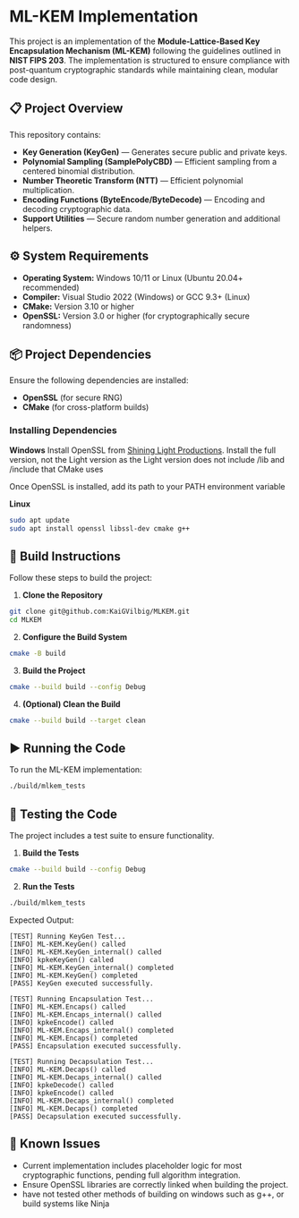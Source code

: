 ﻿# ML-KEM Implementation

This project is an implementation of the **Module-Lattice-Based Key Encapsulation Mechanism (ML-KEM)** following the guidelines outlined in **NIST FIPS 203**. The implementation is structured to ensure compliance with post-quantum cryptographic standards while maintaining clean, modular code design.

## 📋 Project Overview
This repository contains:
- **Key Generation (KeyGen)** — Generates secure public and private keys.
- **Polynomial Sampling (SamplePolyCBD)** — Efficient sampling from a centered binomial distribution.
- **Number Theoretic Transform (NTT)** — Efficient polynomial multiplication.
- **Encoding Functions (ByteEncode/ByteDecode)** — Encoding and decoding cryptographic data.
- **Support Utilities** — Secure random number generation and additional helpers.

## ⚙️ System Requirements
- **Operating System:** Windows 10/11 or Linux (Ubuntu 20.04+ recommended)
- **Compiler:** Visual Studio 2022 (Windows) or GCC 9.3+ (Linux)
- **CMake:** Version 3.10 or higher
- **OpenSSL:** Version 3.0 or higher (for cryptographically secure randomness)

## 📦 Project Dependencies
Ensure the following dependencies are installed:
- **OpenSSL** (for secure RNG)
- **CMake** (for cross-platform builds)

### Installing Dependencies
**Windows**
Install OpenSSL from [Shining Light Productions](https://slproweb.com/products/Win32OpenSSL.html).
Install the full version, not the Light version as the Light version does not include /lib and /include that 
CMake uses

Once OpenSSL is installed, add its path to your PATH environment variable

**Linux**
```sh
sudo apt update
sudo apt install openssl libssl-dev cmake g++
```

## 🚀 Build Instructions
Follow these steps to build the project:

1. **Clone the Repository**
```sh
git clone git@github.com:KaiGVilbig/MLKEM.git
cd MLKEM
```

2. **Configure the Build System**
```sh
cmake -B build
```

3. **Build the Project**
```sh
cmake --build build --config Debug
```

4. **(Optional) Clean the Build**
```sh
cmake --build build --target clean
```

## ▶️ Running the Code
To run the ML-KEM implementation:

```sh
./build/mlkem_tests
```

## 🧪 Testing the Code
The project includes a test suite to ensure functionality.

1. **Build the Tests**
```sh
cmake --build build --config Debug
```

2. **Run the Tests**
```sh
./build/mlkem_tests
```

Expected Output:
```
[TEST] Running KeyGen Test...
[INFO] ML-KEM.KeyGen() called
[INFO] ML-KEM.KeyGen_internal() called
[INFO] kpkeKeyGen() called
[INFO] ML-KEM.KeyGen_internal() completed
[INFO] ML-KEM.KeyGen() completed
[PASS] KeyGen executed successfully.

[TEST] Running Encapsulation Test...
[INFO] ML-KEM.Encaps() called
[INFO] ML-KEM.Encaps_internal() called
[INFO] kpkeEncode() called
[INFO] ML-KEM.Encaps_internal() completed
[INFO] ML-KEM.Encaps() completed
[PASS] Encapsulation executed successfully.

[TEST] Running Decapsulation Test...
[INFO] ML-KEM.Decaps() called
[INFO] ML-KEM.Decaps_internal() called
[INFO] kpkeDecode() called
[INFO] kpkeEncode() called
[INFO] ML-KEM.Decaps_internal() completed
[INFO] ML-KEM.Decaps() completed
[PASS] Decapsulation executed successfully.
```

## 📄 Known Issues
- Current implementation includes placeholder logic for most cryptographic functions, pending full algorithm integration.
- Ensure OpenSSL libraries are correctly linked when building the project.
- have not tested other methods of building on windows such as g++, or build systems like Ninja